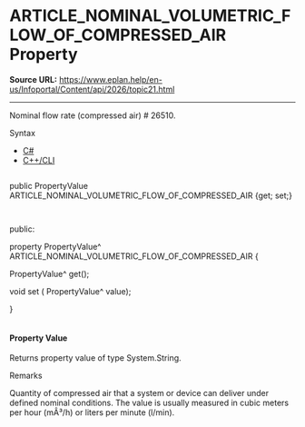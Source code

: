# ARTICLE_NOMINAL_VOLUMETRIC_FLOW_OF_COMPRESSED_AIR Property

**Source URL:** https://www.eplan.help/en-us/Infoportal/Content/api/2026/topic21.html

---

Nominal flow rate (compressed air) # 26510.

Syntax

- [C#](#i-syntax-CS)
- [C++/CLI](#i-syntax-CPP2005)

```
```
public PropertyValue ARTICLE_NOMINAL_VOLUMETRIC_FLOW_OF_COMPRESSED_AIR {get; set;}
```
```

```
```
public:

property PropertyValue^ ARTICLE_NOMINAL_VOLUMETRIC_FLOW_OF_COMPRESSED_AIR {

   PropertyValue^ get();

   void set (    PropertyValue^ value);

}
```
```

#### Property Value

Returns property value of type System.String.

Remarks

Quantity of compressed air that a system or device can deliver under defined nominal conditions. The value is usually measured in cubic meters per hour (mÂ³/h) or liters per minute (l/min).
